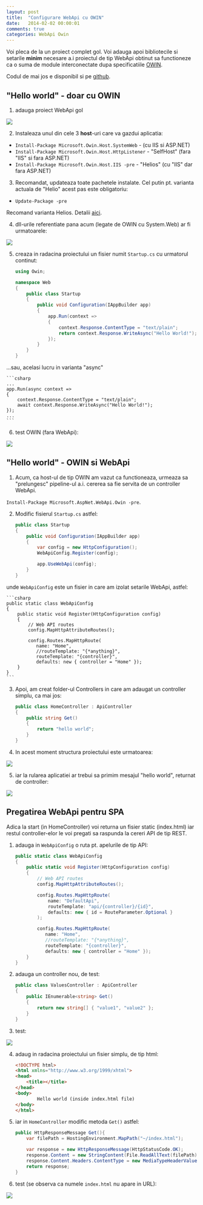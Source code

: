 ```yaml
---
layout: post
title:  "Configurare WebApi cu OWIN"
date:   2014-02-02 00:00:01
comments: true
categories: WebApi Owin
---
```


Voi pleca de la un proiect complet gol.
Voi adauga apoi bibliotecile si setarile **minim** necesare a.i proiectul de tip WebApi obtinut sa functioneze ca o suma de module interconectate dupa specificatiile [OWIN](http://owin.org/).

Codul de mai jos e disponibil si pe [github](https://github.com/lmaran/DemoOwin/tree/master/InstallWebApiOwinIIS).

## "Hello world" - doar cu OWIN ##

1. adauga proiect WebApi gol

 ![](https://dl.dropboxusercontent.com/u/43065769/blog/images/2014/add-empty-project.png)


2. Instaleaza unul din cele 3 **host**-uri care va gazdui aplicatia:

- `Install-Package Microsoft.Owin.Host.SystemWeb` - (cu IIS si ASP.NET)
- `Install-Package Microsoft.Owin.Host.HttpListener` - "SelfHost" (fara "IIS" si fara ASP.NET)
- `Install-Package Microsoft.Owin.Host.IIS -pre` - "Helios" (cu "IIS" dar fara ASP.NET) 

3. Recomandat, updateaza toate pachetele instalate. Cel putin pt. varianta actuala de "Helio" acest pas este obligatoriu:

- `Update-Package -pre`

Recomand varianta Helios. Detalii [aici](http://maran.ro/2014/06/06/helios-versus-systemweb/).

4. dll-urile referentiate pana acum (legate de OWIN cu System.Web) ar fi urmatoarele:
 
 ![](https://dl.dropboxusercontent.com/u/43065769/blog/images/2014/owin-references.png)

5. creaza in radacina proiectului un fisier numit `Startup.cs` cu urmatorul continut:

	```csharp
	using Owin;
	
	namespace Web
	{
	    public class Startup
	    {
	        public void Configuration(IAppBuilder app)
	        {
	            app.Run(context =>
	            {
	                context.Response.ContentType = "text/plain";
	                return context.Response.WriteAsync("Hello World!");
	            });
	        }
	    }
	}
	```

 ...sau, acelasi lucru in varianta "async"

	```csharp
	...
	app.Run(async context =>
	{
	    context.Response.ContentType = "text/plain";
	    await context.Response.WriteAsync("Hello World!");
	});
	...
	```

6. test OWIN (fara WebApi):
 
 ![](https://dl.dropboxusercontent.com/u/43065769/blog/images/2014/test-owin-only-ok.png)

## "Hello world" - OWIN si WebApi ##

1. Acum, ca host-ul de tip OWIN am vazut ca functioneaza, urmeaza sa "prelungesc" pipeline-ul a.i. cererea sa fie servita de un controller WebApi. 

`Install-Package Microsoft.AspNet.WebApi.Owin -pre`.
 
2. Modific fisierul `Startup.cs` astfel:
	
	```csharp
    public class Startup
    {
        public void Configuration(IAppBuilder app)
        {
            var config = new HttpConfiguration();
            WebApiConfig.Register(config);
 
            app.UseWebApi(config);
        }
    }
	```
unde `WebApiConfig` este un fisier in care am izolat setarile WebApi, astfel:

	```csharp
    public static class WebApiConfig
    {
        public static void Register(HttpConfiguration config)
        {
            // Web API routes
            config.MapHttpAttributeRoutes();

            config.Routes.MapHttpRoute(
               name: "Home",
			   //routeTemplate: "{*anything}",
               routeTemplate: "{controller}",
               defaults: new { controller = "Home" });
        }
    }
	```
3. Apoi, am creat folder-ul Controllers in care am adaugat un controller simplu, ca mai jos:

	```csharp
    public class HomeController : ApiController
    {
        public string Get()
        {
            return "hello world";
        }
    }
	```
4. In acest moment structura proiectului este urmatoarea:

 ![](https://dl.dropboxusercontent.com/u/43065769/blog/images/2014/webapi-owin-files-config1.png)

5. iar la rularea aplicatiei ar trebui sa primim mesajul "hello world", returnat de controller:

 ![](https://dl.dropboxusercontent.com/u/43065769/blog/images/2014/webapi-response-ok1.png)

## Pregatirea WebApi pentru SPA ##

Adica la start (in HomeController) voi returna un fisier static (index.html) iar restul controller-elor le voi pregati sa raspunda la cereri API de tip REST.

1. adauga in `WebApiConfig` o ruta pt. apelurile de tip API:

	```csharp
    public static class WebApiConfig
    {
        public static void Register(HttpConfiguration config)
        {
            // Web API routes
            config.MapHttpAttributeRoutes();

            config.Routes.MapHttpRoute(
                name: "DefaultApi",
                routeTemplate: "api/{controller}/{id}",
                defaults: new { id = RouteParameter.Optional }
            );

            config.Routes.MapHttpRoute(
               name: "Home",
               //routeTemplate: "{*anything}",
               routeTemplate: "{controller}",
               defaults: new { controller = "Home" });
        }
    }
	```
2. adauga un controller nou, de test:
	
	```csharp
    public class ValuesController : ApiController
    {
        public IEnumerable<string> Get()
        {
            return new string[] { "value1", "value2" };
        }
    }
	```
3. test:
 
 ![](https://dl.dropboxusercontent.com/u/43065769/blog/images/2014/webapi-response-ok2.png)

4. adaug in radacina proiectului un fisier simplu, de tip html:

	```html
	<!DOCTYPE html>
	<html xmlns="http://www.w3.org/1999/xhtml">
	<head>
	    <title></title>
	</head>
	<body>
	        Hello world (inside index.html file)
	</body>
	</html>
	```

5. iar in `HomeController` modific metoda `Get()` astfel:

	```csharp
	public HttpResponseMessage Get(){
	    var filePath = HostingEnvironment.MapPath("~/index.html");
	
	    var response = new HttpResponseMessage(HttpStatusCode.OK);
	    response.Content = new StringContent(File.ReadAllText(filePath));
	    response.Content.Headers.ContentType = new MediaTypeHeaderValue("text/html");
	    return response;
	}
	```
6. test (se observa ca numele `index.html` nu apare in URL):
 
 ![](https://dl.dropboxusercontent.com/u/43065769/blog/images/2014/webapi-response-ok3.png)